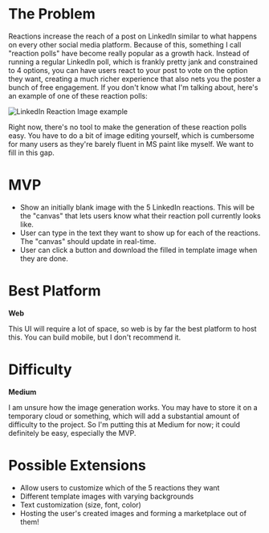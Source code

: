 # The Problem
Reactions increase the reach of a post on LinkedIn similar to what happens on every other social media platform. Because of this, something I call "reaction polls" have become really popular as a growth hack. Instead of running a regular LinkedIn poll, which is frankly pretty jank and constrained to 4 options, you can have users react to your post to vote on the option they want, creating a much richer experience that also nets you the poster a bunch of free engagement. If you don't know what I'm talking about, here's an example of one of these reaction polls:

![LinkedIn Reaction Image example](https://github.com/Gear61/Software-Project-Ideas/blob/main/media/linkedin_reaction_image_example.png)

Right now, there's no tool to make the generation of these reaction polls easy. You have to do a bit of image editing yourself, which is cumbersome for many users as they're barely fluent in MS paint like myself. We want to fill in this gap.

# MVP
- Show an initially blank image with the 5 LinkedIn reactions. This will be the "canvas" that lets users know what their reaction poll currently looks like.
- User can type in the text they want to show up for each of the reactions. The "canvas" should update in real-time.
- User can click a button and download the filled in template image when they are done.

# Best Platform
**Web**

This UI will require a lot of space, so web is by far the best platform to host this. You can build mobile, but I don't recommend it.

# Difficulty
**Medium**

I am unsure how the image generation works. You may have to store it on a temporary cloud or something, which will add a substantial amount of difficulty to the project. So I'm putting this at Medium for now; it could definitely be easy, especially the MVP.

# Possible Extensions
- Allow users to customize which of the 5 reactions they want
- Different template images with varying backgrounds
- Text customization (size, font, color)
- Hosting the user's created images and forming a marketplace out of them!
